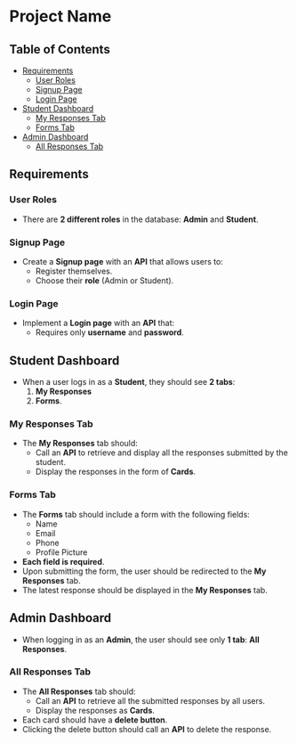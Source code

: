 # Project Name

## Table of Contents

- [Requirements](#requirements)
  - [User Roles](#user-roles)
  - [Signup Page](#signup-page)
  - [Login Page](#login-page)
- [Student Dashboard](#student-dashboard)
  - [My Responses Tab](#my-responses-tab)
  - [Forms Tab](#forms-tab)
- [Admin Dashboard](#admin-dashboard)
  - [All Responses Tab](#all-responses-tab)

## Requirements

### User Roles

- There are **2 different roles** in the database: **Admin** and **Student**.

### Signup Page

- Create a **Signup page** with an **API** that allows users to:
  - Register themselves.
  - Choose their **role** (Admin or Student).

### Login Page

- Implement a **Login page** with an **API** that:
  - Requires only **username** and **password**.

## Student Dashboard

- When a user logs in as a **Student**, they should see **2 tabs**:
  1. **My Responses**
  2. **Forms**.

### My Responses Tab

- The **My Responses** tab should:
  - Call an **API** to retrieve and display all the responses submitted by the student.
  - Display the responses in the form of **Cards**.

### Forms Tab

- The **Forms** tab should include a form with the following fields:
  - Name
  - Email
  - Phone
  - Profile Picture
- **Each field is required**.
- Upon submitting the form, the user should be redirected to the **My Responses** tab.
- The latest response should be displayed in the **My Responses** tab.

## Admin Dashboard

- When logging in as an **Admin**, the user should see only **1 tab**: **All Responses**.

### All Responses Tab

- The **All Responses** tab should:
  - Call an **API** to retrieve all the submitted responses by all users.
  - Display the responses as **Cards**.
- Each card should have a **delete button**.
- Clicking the delete button should call an **API** to delete the response.
